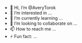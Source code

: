 - 👋 Hi, I’m @AveryTorok
- 👀 I’m interested in ...
- 🌱 I’m currently learning ...
- 💞️ I’m looking to collaborate on ...
- 📫 How to reach me ...
- ⚡ Fun fact: ...

<!---
AveryTorok/AveryTorok is a ✨ special ✨ repository because its `README.md` (this file) appears on your GitHub profile.
You can click the Preview link to take a look at your changes.
--->
